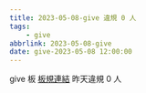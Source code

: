 ```yaml
---
title: 2023-05-08-give 違規 0 人
tags:
    - give
abbrlink: 2023-05-08-give
date: give-2023-05-08 12:00:00
---
```

give 板 [板規連結](https://www.ptt.cc/bbs/give/M.1612495900.A.C32.html)
昨天違規 0 人
